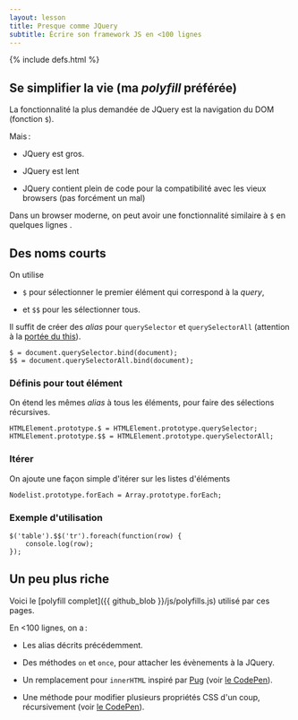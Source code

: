 ```yaml
---
layout: lesson
title: Presque comme JQuery
subtitle: Écrire son framework JS en <100 lignes
---
```


{% include defs.html %}

<section>

## Se simplifier la vie (ma *polyfill* préférée)

La fonctionnalité la plus demandée de JQuery est la navigation du DOM
(fonction `$`).

Mais :

- JQuery est gros.

- JQuery est lent

- JQuery contient plein de code pour la compatibilité avec les vieux
  browsers (pas forcément un mal)

Dans un browser moderne, on peut avoir une fonctionnalité similaire à
`$` en quelques lignes .

</section>
<section>

## Des noms courts

On utilise

- `$` pour sélectionner le premier élément qui correspond à la *query*,

- et `$$` pour les sélectionner tous.

Il suffit de créer des *alias* pour `querySelector` et
`querySelectorAll` (attention à la [portée du this](advanced-js)).

~~~
$ = document.querySelector.bind(document);
$$ = document.querySelectorAll.bind(document);
~~~

</section>
<section>

### Définis pour tout élément

On étend les mêmes *alias* à tous les éléments, pour faire des
sélections récursives.

~~~
HTMLElement.prototype.$ = HTMLElement.prototype.querySelector;
HTMLElement.prototype.$$ = HTMLElement.prototype.querySelectorAll;
~~~

### Itérer

On ajoute une façon simple d'itérer sur les listes d'éléments

~~~
Nodelist.prototype.forEach = Array.prototype.forEach;
~~~

### Exemple d'utilisation

~~~
$('table').$$('tr').foreach(function(row) {
	console.log(row);
});
~~~

</section>
<section>

## Un peu plus riche

Voici le [polyfill complet]({{ github_blob }}/js/polyfills.js) utilisé
par ces pages.

En <100 lignes, on a :

- Les alias décrits précédemment.

- Des méthodes `on` et `once`, pour attacher les évènements à la
  JQuery.

- Un remplacement pour `innerHTML` inspiré par
  [Pug](https://pugjs.org/) (voir
  [le CodePen](http://codepen.io/defeo/pen/xbYawz)).

- Une méthode pour modifier plusieurs propriétés CSS d'un coup,
  récursivement (voir
  [le CodePen](http://codepen.io/defeo/pen/ogqdLM)).


</section>
